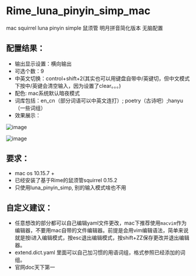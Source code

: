 # Rime_luna_pinyin_simp_mac

mac squirrel luna pinyin simple 鼠须管 明月拼音简化版本 无脑配置

## 配置结果：

* 输出显示设置：横向输出
* 可选个数：9
* 中英文切换：control+shift+2(其实也可以用键盘自带中/英键切，但中文模式下按中/英键会清空输入，因为设置了clear。。。)
* 配色: mac系统默认暗夜模式
* 词库包括：en_cn（部分词语可以中英文连打）; poetry（古诗吧）;hanyu（一些词组）
* 效果展示：



![image](https://user-images.githubusercontent.com/46819870/114512409-ae061500-9c6b-11eb-99db-a4c0782e625d.png)

![image](https://user-images.githubusercontent.com/46819870/114512865-2371e580-9c6c-11eb-8d0e-2017cd58b7d5.png)


## 要求：
* mac os 10.15.7 +
* 已经安装了基于Rime的鼠须管squirrel 0.15.2
* 只使用luna_pinyin_simp, 别的输入模式啥也不用

## 自定义建议：
* 任意想改的部分都可以自己编辑yaml文件更改，mac下推荐使用`macvim`作为编辑器，不要用mac自带的文件编辑器。前提是会用vim编辑语法，简单来说就是按i进入编辑模式，按esc退出编辑模式，按shift+ZZ保存更改并退出编辑器。
* extend.dict.yaml 里面可以自己加习惯的用语词组，格式参照已经添加的词组。
* 官网doc天下第一
